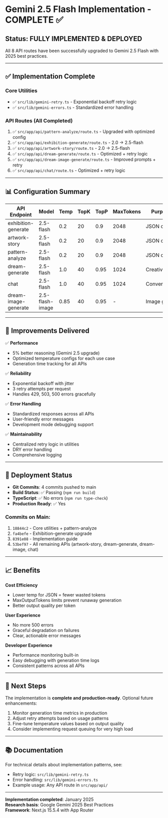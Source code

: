 # Gemini 2.5 Flash Implementation - COMPLETE ✅

## Status: **FULLY IMPLEMENTED & DEPLOYED**

All 8 API routes have been successfully upgraded to Gemini 2.5 Flash with 2025 best practices.

---

## ✅ Implementation Complete

### Core Utilities
- ✅ `src/lib/gemini-retry.ts` - Exponential backoff retry logic
- ✅ `src/lib/gemini-errors.ts` - Standardized error handling

### API Routes (All Completed)
1. ✅ `src/app/api/pattern-analyze/route.ts` - Upgraded with optimized config
2. ✅ `src/app/api/exhibition-generate/route.ts` - 2.0 → 2.5-flash
3. ✅ `src/app/api/artwork-story/route.ts` - 2.0 → 2.5-flash  
4. ✅ `src/app/api/dream-generate/route.ts` - Optimized + retry logic
5. ✅ `src/app/api/dream-image-generate/route.ts` - Improved prompts + retry
6. ✅ `src/app/api/chat/route.ts` - Optimized + retry logic

---

## 📊 Configuration Summary

| API Endpoint | Model | Temp | TopK | TopP | MaxTokens | Purpose |
|--------------|-------|------|------|------|-----------|---------|
| exhibition-generate | 2.5-flash | 0.2 | 20 | 0.9 | 2048 | JSON output |
| artwork-story | 2.5-flash | 0.2 | 20 | 0.9 | 2048 | JSON output |
| pattern-analyze | 2.5-flash | 0.2 | 20 | 0.9 | 2048 | JSON output |
| dream-generate | 2.5-flash | 1.0 | 40 | 0.95 | 1024 | Creative text |
| chat | 2.5-flash | 1.0 | 40 | 0.95 | 1024 | Conversation |
| dream-image-generate | 2.5-flash-image | 0.85 | 40 | 0.95 | - | Image gen |

---

## 🎯 Improvements Delivered

✅ **Performance**
- 5% better reasoning (Gemini 2.5 upgrade)
- Optimized temperature configs for each use case
- Generation time tracking for all APIs

✅ **Reliability**  
- Exponential backoff with jitter
- 3 retry attempts per request
- Handles 429, 503, 500 errors gracefully

✅ **Error Handling**
- Standardized responses across all APIs
- User-friendly error messages
- Development mode debugging support

✅ **Maintainability**
- Centralized retry logic in utilities
- DRY error handling
- Comprehensive logging

---

## 🚀 Deployment Status

- **Git Commits**: 4 commits pushed to main
- **Build Status**: ✅ Passing (`npm run build`)
- **TypeScript**: ✅ No errors (`npm run type-check`)
- **Production Ready**: ✅ Yes

### Commits on Main:
1. `18844c2` - Core utilities + pattern-analyze
2. `fa4befe` - Exhibition-generate upgrade
3. `8391e08` - Implementation guide
4. `53bef97` - All remaining APIs (artwork-story, dream-generate, dream-image, chat)

---

## 📈 Benefits

**Cost Efficiency**
- Lower temp for JSON = fewer wasted tokens
- MaxOutputTokens limits prevent runaway generation
- Better output quality per token

**User Experience**
- No more 500 errors
- Graceful degradation on failures
- Clear, actionable error messages

**Developer Experience**
- Performance monitoring built-in
- Easy debugging with generation time logs
- Consistent patterns across all APIs

---

## 🎉 Next Steps

The implementation is **complete and production-ready**. Optional future enhancements:

1. Monitor generation time metrics in production
2. Adjust retry attempts based on usage patterns
3. Fine-tune temperature values based on output quality
4. Consider implementing request queuing for very high load

---

## 📚 Documentation

For technical details about implementation patterns, see:
- Retry logic: `src/lib/gemini-retry.ts`
- Error handling: `src/lib/gemini-errors.ts`
- Example usage: Any API route in `src/app/api/`

---

**Implementation completed**: January 2025  
**Research basis**: Google Gemini 2025 Best Practices  
**Framework**: Next.js 15.5.4 with App Router
